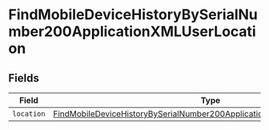 # FindMobileDeviceHistoryBySerialNumber200ApplicationXMLUserLocation


## Fields

| Field                                                                                                                                                                               | Type                                                                                                                                                                                | Required                                                                                                                                                                            | Description                                                                                                                                                                         |
| ----------------------------------------------------------------------------------------------------------------------------------------------------------------------------------- | ----------------------------------------------------------------------------------------------------------------------------------------------------------------------------------- | ----------------------------------------------------------------------------------------------------------------------------------------------------------------------------------- | ----------------------------------------------------------------------------------------------------------------------------------------------------------------------------------- |
| `location`                                                                                                                                                                          | [FindMobileDeviceHistoryBySerialNumber200ApplicationXMLUserLocationLocation](../../models/operations/findmobiledevicehistorybyserialnumber200applicationxmluserlocationlocation.md) | :heavy_minus_sign:                                                                                                                                                                  | N/A                                                                                                                                                                                 |